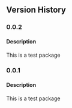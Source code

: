 ## Version History
### 0.0.2
#### Description
This is a test package

### 0.0.1
#### Description
This is a test package


